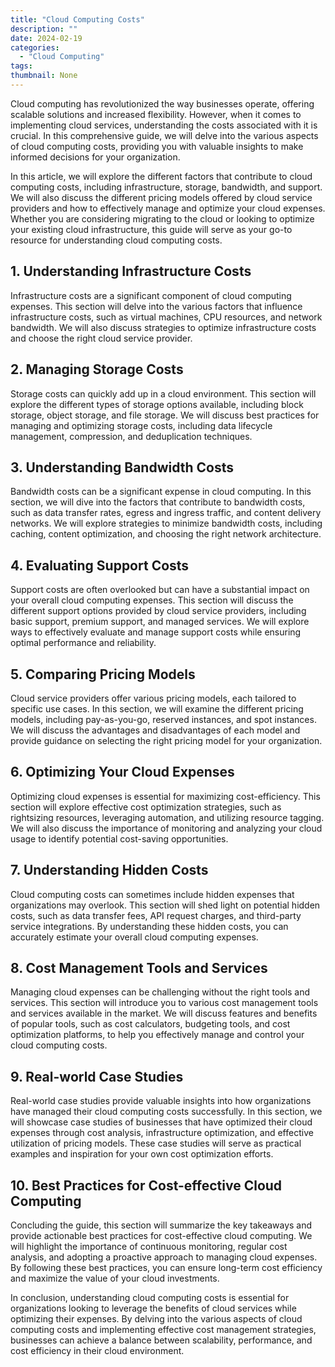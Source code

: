 ```yaml
---
title: "Cloud Computing Costs"
description: ""
date: 2024-02-19
categories:
  - "Cloud Computing"
tags:
thumbnail: None
---
```


<p>Cloud computing has revolutionized the way businesses operate, offering scalable solutions and increased flexibility. However, when it comes to implementing cloud services, understanding the costs associated with it is crucial. In this comprehensive guide, we will delve into the various aspects of cloud computing costs, providing you with valuable insights to make informed decisions for your organization.</p>

<p>In this article, we will explore the different factors that contribute to cloud computing costs, including infrastructure, storage, bandwidth, and support. We will also discuss the different pricing models offered by cloud service providers and how to effectively manage and optimize your cloud expenses. Whether you are considering migrating to the cloud or looking to optimize your existing cloud infrastructure, this guide will serve as your go-to resource for understanding cloud computing costs.</p>

<h2>1. Understanding Infrastructure Costs</h2>
<p>Infrastructure costs are a significant component of cloud computing expenses. This section will delve into the various factors that influence infrastructure costs, such as virtual machines, CPU resources, and network bandwidth. We will also discuss strategies to optimize infrastructure costs and choose the right cloud service provider.</p>

<h2>2. Managing Storage Costs</h2>
<p>Storage costs can quickly add up in a cloud environment. This section will explore the different types of storage options available, including block storage, object storage, and file storage. We will discuss best practices for managing and optimizing storage costs, including data lifecycle management, compression, and deduplication techniques.</p>

<h2>3. Understanding Bandwidth Costs</h2>
<p>Bandwidth costs can be a significant expense in cloud computing. In this section, we will dive into the factors that contribute to bandwidth costs, such as data transfer rates, egress and ingress traffic, and content delivery networks. We will explore strategies to minimize bandwidth costs, including caching, content optimization, and choosing the right network architecture.</p>

<h2>4. Evaluating Support Costs</h2>
<p>Support costs are often overlooked but can have a substantial impact on your overall cloud computing expenses. This section will discuss the different support options provided by cloud service providers, including basic support, premium support, and managed services. We will explore ways to effectively evaluate and manage support costs while ensuring optimal performance and reliability.</p>

<h2>5. Comparing Pricing Models</h2>
<p>Cloud service providers offer various pricing models, each tailored to specific use cases. In this section, we will examine the different pricing models, including pay-as-you-go, reserved instances, and spot instances. We will discuss the advantages and disadvantages of each model and provide guidance on selecting the right pricing model for your organization.</p>

<h2>6. Optimizing Your Cloud Expenses</h2>
<p>Optimizing cloud expenses is essential for maximizing cost-efficiency. This section will explore effective cost optimization strategies, such as rightsizing resources, leveraging automation, and utilizing resource tagging. We will also discuss the importance of monitoring and analyzing your cloud usage to identify potential cost-saving opportunities.</p>

<h2>7. Understanding Hidden Costs</h2>
<p>Cloud computing costs can sometimes include hidden expenses that organizations may overlook. This section will shed light on potential hidden costs, such as data transfer fees, API request charges, and third-party service integrations. By understanding these hidden costs, you can accurately estimate your overall cloud computing expenses.</p>

<h2>8. Cost Management Tools and Services</h2>
<p>Managing cloud expenses can be challenging without the right tools and services. This section will introduce you to various cost management tools and services available in the market. We will discuss features and benefits of popular tools, such as cost calculators, budgeting tools, and cost optimization platforms, to help you effectively manage and control your cloud computing costs.</p>

<h2>9. Real-world Case Studies</h2>
<p>Real-world case studies provide valuable insights into how organizations have managed their cloud computing costs successfully. In this section, we will showcase case studies of businesses that have optimized their cloud expenses through cost analysis, infrastructure optimization, and effective utilization of pricing models. These case studies will serve as practical examples and inspiration for your own cost optimization efforts.</p>

<h2>10. Best Practices for Cost-effective Cloud Computing</h2>
<p>Concluding the guide, this section will summarize the key takeaways and provide actionable best practices for cost-effective cloud computing. We will highlight the importance of continuous monitoring, regular cost analysis, and adopting a proactive approach to managing cloud expenses. By following these best practices, you can ensure long-term cost efficiency and maximize the value of your cloud investments.</p>

<p>In conclusion, understanding cloud computing costs is essential for organizations looking to leverage the benefits of cloud services while optimizing their expenses. By delving into the various aspects of cloud computing costs and implementing effective cost management strategies, businesses can achieve a balance between scalability, performance, and cost efficiency in their cloud environment.</p>